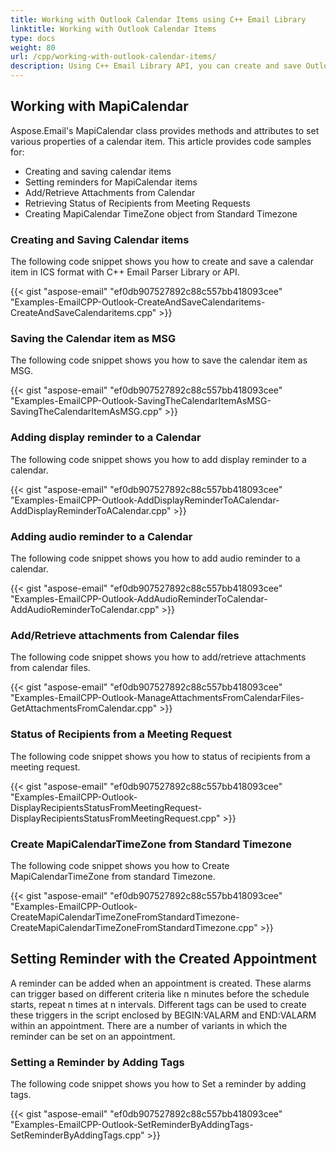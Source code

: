 ```yaml
---
title: Working with Outlook Calendar Items using C++ Email Library
linktitle: Working with Outlook Calendar Items
type: docs
weight: 80
url: /cpp/working-with-outlook-calendar-items/
description: Using C++ Email Library API, you can create and save Outlook calendar items as MSG, add and retrieve attachments from calendar files, and set reminder with appointments by adding tags.
---
```


## **Working with MapiCalendar**
Aspose.Email's MapiCalendar class provides methods and attributes to set various properties of a calendar item. This article provides code samples for:

- Creating and saving calendar items
- Setting reminders for MapiCalendar items
- Add/Retrieve Attachments from Calendar
- Retrieving Status of Recipients from Meeting Requests
- Creating MapiCalendar TimeZone object from Standard Timezone

### **Creating and Saving Calendar items**
The following code snippet shows you how to create and save a calendar item in ICS format with C++ Email Parser Library or API.

{{< gist "aspose-email" "ef0db907527892c88c557bb418093cee" "Examples-EmailCPP-Outlook-CreateAndSaveCalendaritems-CreateAndSaveCalendaritems.cpp" >}}

### **Saving the Calendar item as MSG**
The following code snippet shows you how to save the calendar item as MSG.

{{< gist "aspose-email" "ef0db907527892c88c557bb418093cee" "Examples-EmailCPP-Outlook-SavingTheCalendarItemAsMSG-SavingTheCalendarItemAsMSG.cpp" >}}

### **Adding display reminder to a Calendar**
The following code snippet shows you how to add display reminder to a calendar.

{{< gist "aspose-email" "ef0db907527892c88c557bb418093cee" "Examples-EmailCPP-Outlook-AddDisplayReminderToACalendar-AddDisplayReminderToACalendar.cpp" >}}

### **Adding audio reminder to a Calendar**
The following code snippet shows you how to add audio reminder to a calendar.

{{< gist "aspose-email" "ef0db907527892c88c557bb418093cee" "Examples-EmailCPP-Outlook-AddAudioReminderToCalendar-AddAudioReminderToCalendar.cpp" >}}

### **Add/Retrieve attachments from Calendar files**
The following code snippet shows you how to add/retrieve attachments from calendar files.

{{< gist "aspose-email" "ef0db907527892c88c557bb418093cee" "Examples-EmailCPP-Outlook-ManageAttachmentsFromCalendarFiles-GetAttachmentsFromCalendar.cpp" >}}

### **Status of Recipients from a Meeting Request**
The following code snippet shows you how to status of recipients from a meeting request.

{{< gist "aspose-email" "ef0db907527892c88c557bb418093cee" "Examples-EmailCPP-Outlook-DisplayRecipientsStatusFromMeetingRequest-DisplayRecipientsStatusFromMeetingRequest.cpp" >}}

### **Create MapiCalendarTimeZone from Standard Timezone**
The following code snippet shows you how to Create MapiCalendarTimeZone from standard Timezone.

{{< gist "aspose-email" "ef0db907527892c88c557bb418093cee" "Examples-EmailCPP-Outlook-CreateMapiCalendarTimeZoneFromStandardTimezone-CreateMapiCalendarTimeZoneFromStandardTimezone.cpp" >}}

## **Setting Reminder with the Created Appointment**
A reminder can be added when an appointment is created. These alarms can trigger based on different criteria like n minutes before the schedule starts, repeat n times at n intervals. Different tags can be used to create these triggers in the script enclosed by BEGIN:VALARM and END:VALARM within an appointment. There are a number of variants in which the reminder can be set on an appointment.

### **Setting a Reminder by Adding Tags**
The following code snippet shows you how to Set a reminder by adding tags.

{{< gist "aspose-email" "ef0db907527892c88c557bb418093cee" "Examples-EmailCPP-Outlook-SetReminderByAddingTags-SetReminderByAddingTags.cpp" >}}
